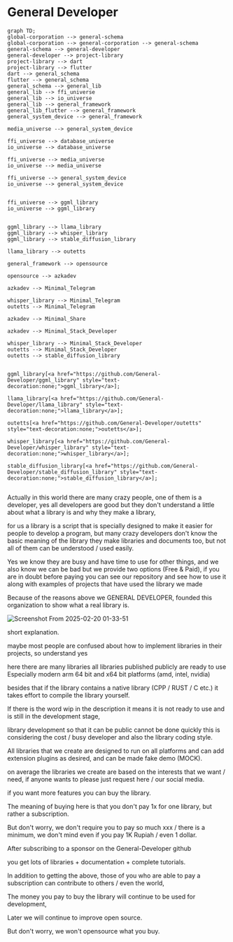 # General Developer


```mermaid
graph TD;
global-corporation --> general-schema
global-corporation --> general-corporation --> general-schema
general-schema --> general-developer 
general-developer --> project-library
project-library --> dart
project-library --> flutter
dart --> general_schema
flutter --> general_schema
general_schema --> general_lib 
general_lib --> ffi_universe
general_lib --> io_universe
general_lib --> general_framework
general_lib_flutter --> general_framework
general_system_device --> general_framework

media_universe --> general_system_device

ffi_universe --> database_universe
io_universe --> database_universe

ffi_universe --> media_universe
io_universe --> media_universe

ffi_universe --> general_system_device
io_universe --> general_system_device


ffi_universe --> ggml_library
io_universe --> ggml_library


ggml_library --> llama_library
ggml_library --> whisper_library
ggml_library --> stable_diffusion_library

llama_library --> outetts

general_framework --> opensource

opensource --> azkadev

azkadev --> Minimal_Telegram

whisper_library --> Minimal_Telegram
outetts --> Minimal_Telegram

azkadev --> Minimal_Share

azkadev --> Minimal_Stack_Developer

whisper_library --> Minimal_Stack_Developer
outetts --> Minimal_Stack_Developer
outetts --> stable_diffusion_library


ggml_library[<a href="https://github.com/General-Developer/ggml_library" style="text-decoration:none;">ggml_library</a>];

llama_library[<a href="https://github.com/General-Developer/llama_library" style="text-decoration:none;">llama_library</a>];

outetts[<a href="https://github.com/General-Developer/outetts" style="text-decoration:none;">outetts</a>];

whisper_library[<a href="https://github.com/General-Developer/whisper_library" style="text-decoration:none;">whisper_library</a>];

stable_diffusion_library[<a href="https://github.com/General-Developer/stable_diffusion_library" style="text-decoration:none;">stable_diffusion_library</a>];


```


Actually in this world there are many crazy people, one of them is a developer, yes all developers are good but they don't understand a little about what a library is and why they make a library,

for us a library is a script that is specially designed to make it easier for people to develop a program, but many crazy developers don't know the basic meaning of the library
they make libraries and documents too, but not all of them can be understood / used easily.

Yes we know they are busy and have time to use for other things, and we also know we can be bad but we provide two options (Free & Paid), if you are in doubt before paying you can see our repository and see how to use it along with examples of projects that have used the library we made

Because of the reasons above we GENERAL DEVELOPER, founded this organization to show what a real library is.

![Screenshot From 2025-02-20 01-33-51](https://github.com/user-attachments/assets/0013db38-9bf0-4715-affe-4f159be80057)

short explanation.

maybe most people are confused about how to implement libraries in their projects, so understand yes

here there are many libraries all libraries published publicly are ready to use Especially modern arm 64 bit and x64 bit platforms (amd, intel, nvidia)

besides that if the library contains a native library (CPP / RUST / C etc.) it takes effort to compile the library yourself.

If there is the word wip in the description it means it is not ready to use and is still in the development stage,

library development so that it can be public cannot be done quickly this is considering the cost / busy developer and also the library coding style.

All libraries that we create are designed to run on all platforms and can add extension plugins as desired, and can be made fake demo (MOCK).

on average the libraries we create are based on the interests that we want / need, if anyone wants to please just request here / our social media.

if you want more features you can buy the library.

The meaning of buying here is that you don't pay 1x for one library, but rather a subscription.

But don't worry, we don't require you to pay so much xxx / there is a minimum, we don't mind even if you pay 1K Rupiah / even 1 dollar.

After subscribing to a sponsor on the General-Developer github

you get lots of libraries + documentation + complete tutorials.

In addition to getting the above, those of you who are able to pay a subscription can contribute to others / even the world,

The money you pay to buy the library will continue to be used for development,

Later we will continue to improve open source.

But don't worry, we won't opensource what you buy.
